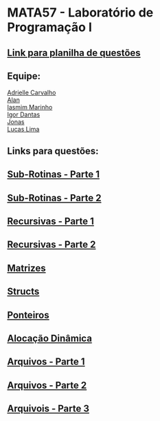 # MATA57 - Laboratório de Programação I

## [Link para planilha de questões](https://docs.google.com/spreadsheets/d/1D84bBvbR4U7A_uLnm4IDQOwsHogKaFvCj1m0U51X33o/edit#gid=0)

## Equipe:

[Adrielle Carvalho](https://www.linkedin.com/in/adrielle-carvalho-0571761a4/)<br>
[Alan](#)<br>
[Iasmim Marinho](#)<br>
[Igor Dantas](https://github.com/igordantasgf)<br>
[Jonas](#)<br>
[Lucas Lima](https://github.com/LucasDSL)<br>

## Links para questões:

## [Sub-Rotinas - Parte 1](https://github.com/LucasDSL/MATA57-LAB1/blob/eaebecdc51169706cb9228dca5247fa77950855c/01%20Sub-Rotinas%201/README.md)

## [Sub-Rotinas - Parte 2](https://github.com/LucasDSL/MATA57-LAB1/blob/eaebecdc51169706cb9228dca5247fa77950855c/02%20Sub-Rotinas%202/README.md)

## [Recursivas - Parte 1](https://github.com/LucasDSL/MATA57-LAB1/blob/eaebecdc51169706cb9228dca5247fa77950855c/03%20Recursivas%201/README.md)

## [Recursivas - Parte 2](https://github.com/LucasDSL/MATA57-LAB1/blob/eaebecdc51169706cb9228dca5247fa77950855c/04%20Recursivas%202/README.md)

## [Matrizes](https://github.com/LucasDSL/MATA57-LAB1/blob/eaebecdc51169706cb9228dca5247fa77950855c/05%20Matrizes/README.md)

## [Structs](https://github.com/LucasDSL/MATA57-LAB1/blob/eaebecdc51169706cb9228dca5247fa77950855c/06%20Structs/README.md)

## [Ponteiros]()

## [Alocação Dinâmica]()

## [Arquivos - Parte 1]()

## [Arquivos - Parte 2]()

## [Arquivois - Parte 3]()

